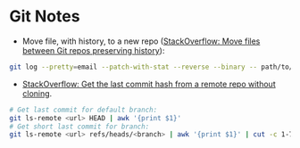 Git Notes
=========

* Move file, with history, to a new repo
 ([StackOverflow: Move files between Git repos preserving history]):

```bash
git log --pretty=email --patch-with-stat --reverse --binary -- path/to/file_or_folder | (cd /path/to/new_repository && git am)
```

* [StackOverflow: Get the last commit hash from a remote repo without cloning].

```bash
# Get last commit for default branch:
git ls-remote <url> HEAD | awk '{print $1}'
# Get short last commit for branch:
git ls-remote <url> refs/heads/<branch> | awk '{print $1}' | cut -c 1-7 -
```



[StackOverflow: Move files between Git repos preserving history]: https://stackoverflow.com/questions/1365541/how-to-move-files-from-one-git-repo-to-another-not-a-clone-preserving-history#11426261
[StackOverflow: Get the last commit hash from a remote repo without cloning]: https://stackoverflow.com/questions/24750215/getting-the-last-commit-hash-from-a-remote-repo-without-cloning
